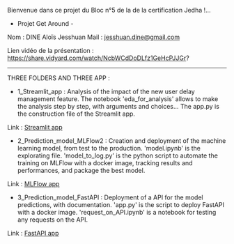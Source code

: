 Bienvenue dans ce projet du Bloc n°5 de la de la certification Jedha !...
 - Projet Get Around - 

Nom : DINE Aloïs Jesshuan
Mail : jesshuan.dine@gmail.com

Lien vidéo de la présentation :
https://share.vidyard.com/watch/NcbWCdDoDLfz1GeHcPJJGr?

-----

THREE FOLDERS AND THREE APP :

- 1_Streamlit_app : Analysis of the impact of the new user delay management feature. The notebook 'eda_for_analysis' allows to make the analysis step by step, with arguments and choices... The app.py is the construction file of the Streamlit app.

Link : [Streamlit app](https://get-arround-analysis.herokuapp.com/)

- 2_Prediction_model_MLFlow2 : Creation and deployment of the machine learning model, from test to the production. 'model.ipynb' is the explorating file. 'model_to_log.py' is the python script to automate the training on MLFlow with a docker image, tracking results and performances, and package the best model.

Link : [MLFlow app](https://mlflow-get-arround.herokuapp.com/)

- 3_Prediction_model_FastAPI : Deployment of a API for the model predictions, with documentation. 'app.py' is the script to deploy FastAPI with a docker image. 'request_on_API.ipynb' is a notebook for testing any requests on the API.

Link : [FastAPI app](https://api-get-around.herokuapp.com/docs)
